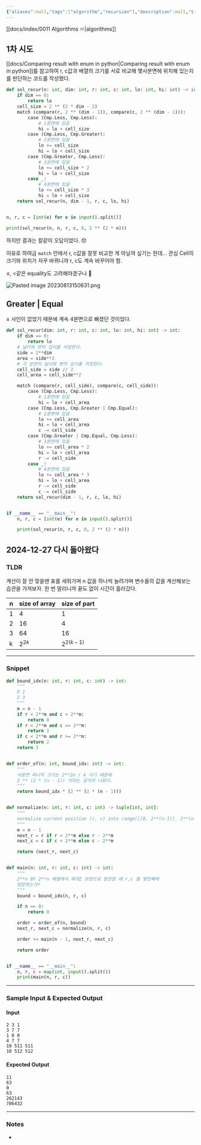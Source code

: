 ```yaml
---
{"aliases":null,"tags":["algorithm","recursion"],"description":null,"title":"1074. Z","created":"2023-08-13T13:31:39","updated":"2024-12-27T14:57:36","difficulty":null,"status":null,"links":["http://boj.kr/1074"],"dg-publish":true,"permalink":"/docs/algorithms/1074-z/","dgPassFrontmatter":true}
---
```


[[docs/index/0011 Algorithms ♾️\|algorithms]]

## 1차 시도

[[docs/Comparing result with enum in python\|Comparing result with enum in python]]를 참고하여 r, c값과 배열의 크기를 서로 비교해 몇사분면에 위치해 있는지를 판단하는 코드를 작성했다.

```python
def sol_recur(n: int, dim: int, r: int, c: int, lo: int, hi: int) -> int:
    if dim == 0:
        return lo
    cell_size = 2 ** (2 * dim - 2)
    match (compare(r, 2 ** (dim - 1)), compare(c, 2 ** (dim - 1))):
        case (Cmp.Less, Cmp.Less):
            # 1분면에 있음
            hi = lo + cell_size
        case (Cmp.Less, Cmp.Greater):
            # 2분면에 있음
            lo += cell_size
            hi = lo + cell_size
        case (Cmp.Greater, Cmp.Less):
            # 3분면에 있음
            lo += cell_size * 2
            hi = lo + cell_size
        case _:
            # 4분면에 있음
            lo += cell_size * 3
            hi = lo + cell_size
    return sol_recur(n, dim - 1, r, c, lo, hi)


n, r, c = [int(e) for e in input().split()]

print(sol_recur(n, n, r, c, 0, 2 ** (2 * n)))
```

하지만 결과는 칼같이 오답이었다. 😞

이유로 하여금 `match` 안에서 r, c값을 잘못 비교한 게 아닐까 싶기는 한데... 관심 Cell의 크기와 위치가 자꾸 바뀌니까 r, c도 계속 바꾸어야 함.

≤, <같은 equality도 고려해야겠구나 

![Pasted image 20230813150631.png](/img/user/docs/assets/Pasted%20image%2020230813150631.png)

## Greater | Equal

≥ 사인이 없었기 때문에 계속 4분면으로 빠졌던 것이었다.

```python
def sol_recur(dim: int, r: int, c: int, lo: int, hi: int) -> int:
    if dim == 0:
        return lo
    # 넓이와 변의 길이를 저장한다.
    side = 2**dim
    area = side**2
    # 각 분면의 넓이와 변의 길이를 저장한다.
    cell_side = side // 2
    cell_area = cell_side**2

    match (compare(r, cell_side), compare(c, cell_side)):
        case (Cmp.Less, Cmp.Less):
            # 1분면에 있음
            hi = lo + cell_area
        case (Cmp.Less, Cmp.Greater | Cmp.Equal):
            # 2분면에 있음
            lo += cell_area
            hi = lo + cell_area
            c -= cell_side
        case (Cmp.Greater | Cmp.Equal, Cmp.Less):
            # 3분면에 있음
            lo += cell_area * 2
            hi = lo + cell_area
            r -= cell_side
        case _:
            # 4분면에 있음
            lo += cell_area * 3
            hi = lo + cell_area
            r -= cell_side
            c -= cell_side
    return sol_recur(dim - 1, r, c, lo, hi)


if __name__ == "__main__":
    n, r, c = [int(e) for e in input().split()]

    print(sol_recur(n, r, c, 0, 2 ** (2 * n)))
```

## 2024-12-27 다시 돌아왔다

### TLDR

계산이 잘 안 맞을땐 표를 세워가며 n 값을 하나씩 늘려가며 변수들의 값을 계산해보는 습관을 가져보자. 한 번 말리니까 끝도 없이 시간이 흘러갔다.

| n   | size of array | size of part   |
| --- | ------------- | -------------- |
| 1   | 4             | 1              |
| 2   | 16            | 4              |
| 3   | 64            | 16             |
| k   | $2 ^ {2 k}$   | $2^{2(k-1)}$   |

<!-- 문제에 대한 간략한 설명 및 풀이 접근 방식 요약 -->

---

### Snippet

```python
def bound_idx(n: int, r: int, c: int) -> int:
    """
    0 1
    2 3
    """
    m = n - 1
    if r < 2**m and c < 2**m:
        return 0
    if r < 2**m and c >= 2**m:
        return 1
    if c < 2**m and r >= 2**m:
        return 2
    return 3


def order_of(n: int, bound_idx: int) -> int:
    """
    사분면 하나의 크기는 2**2n / 4 이기 때문에
    2 ** (2 * (n - 1)) 이라는 공식이 나왔다.
    """
    return bound_idx * (2 ** (2 * (n - 1)))


def normalize(n: int, r: int, c: int) -> tuple[int, int]:
    """
    normalize current position (r, c) into range([[0, 2**(n-1)], 2**(n-1)])
    """
    m = n - 1
    next_r = r if r < 2**m else r - 2**m
    next_c = c if c < 2**m else c - 2**m

    return (next_r, next_c)


def main(n: int, r: int, c: int) -> int:
    """
    2**n BY 2**n 배열에서 재귀Z 모양으로 방문할 때 r,c 를 몇번째에
    방문하는가?
    """
    bound = bound_idx(n, r, c)

    if n == 0:
        return 0

    order = order_of(n, bound)
    next_r, next_c = normalize(n, r, c)

    order += main(n - 1, next_r, next_c)

    return order


if __name__ == "__main__":
    n, r, c = map(int, input().split())
    print(main(n, r, c))

```

<!-- 주요 코드 작성 -->

---

### Sample Input & Expected Output

#### Input

```
2 3 1
3 7 7
1 0 0
4 7 7
10 511 511
10 512 512
```

#### Expected Output

```
11
63
0
63
262143
786432
```

---

### Notes

- 

